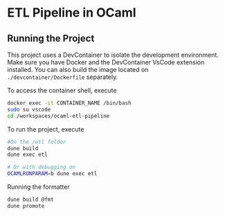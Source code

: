 # ETL Pipeline in OCaml

## Running the Project

This project uses a DevContainer to isolate the development environment. Make sure you have Docker and the DevContainer VsCode extension installed. You can also build the image located on `./devcontainer/Dockerfile` separately.

To access the container shell, execute

```bash
docker exec -it CONTAINER_NAME /bin/bash
sudo su vscode
cd /workspaces/ocaml-etl-pipeline
```

To run the project, execute

```bash
#On the /etl folder
dune build
dune exec etl

# Or with debugging on
OCAMLRUNPARAM=b dune exec etl
```

Running the formatter

```bash
dune build @fmt
dune promote
```

